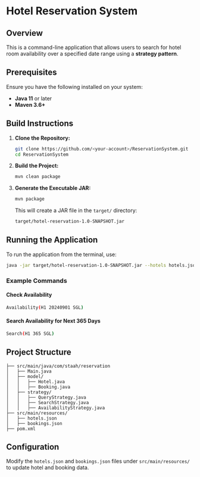 # Hotel Reservation System

## Overview
This is a command-line application that allows users to search for hotel room availability over a specified date range using a **strategy pattern**.

## Prerequisites
Ensure you have the following installed on your system:
- **Java 11** or later
- **Maven 3.6+**

## Build Instructions
1. **Clone the Repository:**
   ```sh
   git clone https://github.com/<your-account>/ReservationSystem.git
   cd ReservationSystem
   ```
2. **Build the Project:**
   ```sh
   mvn clean package
   ```
3. **Generate the Executable JAR:**
   ```sh
   mvn package
   ```
   This will create a JAR file in the `target/` directory:
   ```sh
   target/hotel-reservation-1.0-SNAPSHOT.jar
   ```

## Running the Application
To run the application from the terminal, use:
```sh
java -jar target/hotel-reservation-1.0-SNAPSHOT.jar --hotels hotels.json --bookings bookings.json
```

### Example Commands
#### Check Availability
```sh
Availability(H1 20240901 SGL)
```
#### Search Availability for Next 365 Days
```sh
Search(H1 365 SGL)
```

## Project Structure
```
├── src/main/java/com/staah/reservation
│   ├── Main.java
│   ├── model/
│   │   ├── Hotel.java
│   │   ├── Booking.java
│   ├── strategy/
│   │   ├── QueryStrategy.java
│   │   ├── SearchStrategy.java
│   │   ├── AvailabilityStrategy.java
├── src/main/resources/
│   ├── hotels.json
│   ├── bookings.json
├── pom.xml
```

## Configuration
Modify the `hotels.json` and `bookings.json` files under `src/main/resources/` to update hotel and booking data.


